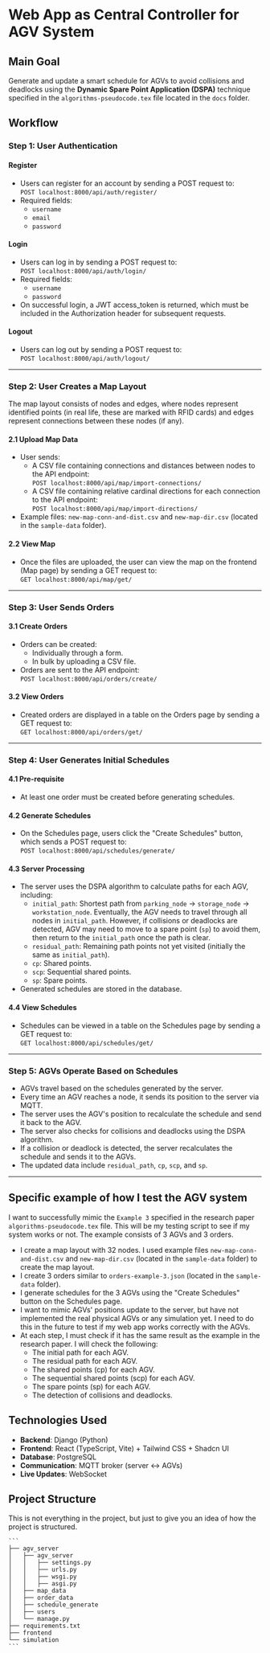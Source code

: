 # Web App as Central Controller for AGV System

## Main Goal

Generate and update a smart schedule for AGVs to avoid collisions and deadlocks using the **Dynamic Spare Point Application (DSPA)** technique specified in the `algorithms-pseudocode.tex` file located in the `docs` folder.

## Workflow

### Step 1: User Authentication

#### Register

- Users can register for an account by sending a POST request to:  
   `POST localhost:8000/api/auth/register/`
- Required fields:
  - `username`
  - `email`
  - `password`

#### Login

- Users can log in by sending a POST request to:  
   `POST localhost:8000/api/auth/login/`
- Required fields:
  - `username`
  - `password`
- On successful login, a JWT access_token is returned, which must be included in the Authorization header for subsequent requests.

#### Logout

- Users can log out by sending a POST request to:  
   `POST localhost:8000/api/auth/logout/`

---

### Step 2: User Creates a Map Layout

The map layout consists of nodes and edges, where nodes represent identified points (in real life, these are marked with RFID cards) and edges represent connections between these nodes (if any).

#### 2.1 Upload Map Data

- User sends:
  - A CSV file containing connections and distances between nodes to the API endpoint:  
     `POST localhost:8000/api/map/import-connections/`
  - A CSV file containing relative cardinal directions for each connection to the API endpoint:  
     `POST localhost:8000/api/map/import-directions/`
- Example files: `new-map-conn-and-dist.csv` and `new-map-dir.csv` (located in the `sample-data` folder).

#### 2.2 View Map

- Once the files are uploaded, the user can view the map on the frontend (Map page) by sending a GET request to:  
   `GET localhost:8000/api/map/get/`

---

### Step 3: User Sends Orders

#### 3.1 Create Orders

- Orders can be created:
  - Individually through a form.
  - In bulk by uploading a CSV file.
- Orders are sent to the API endpoint:  
   `POST localhost:8000/api/orders/create/`

#### 3.2 View Orders

- Created orders are displayed in a table on the Orders page by sending a GET request to:  
   `GET localhost:8000/api/orders/get/`

---

### Step 4: User Generates Initial Schedules

#### 4.1 Pre-requisite

- At least one order must be created before generating schedules.

#### 4.2 Generate Schedules

- On the Schedules page, users click the "Create Schedules" button, which sends a POST request to:  
   `POST localhost:8000/api/schedules/generate/`

#### 4.3 Server Processing

- The server uses the DSPA algorithm to calculate paths for each AGV, including:
  - `initial_path`: Shortest path from `parking_node` → `storage_node` → `workstation_node`. Eventually, the AGV needs to travel through all nodes in `initial_path`. However, if collisions or deadlocks are detected, AGV may need to move to a spare point (`sp`) to avoid them, then return to the `initial_path` once the path is clear.
  - `residual_path`: Remaining path points not yet visited (initially the same as `initial_path`).
  - `cp`: Shared points.
  - `scp`: Sequential shared points.
  - `sp`: Spare points.
- Generated schedules are stored in the database.

#### 4.4 View Schedules

- Schedules can be viewed in a table on the Schedules page by sending a GET request to:  
   `GET localhost:8000/api/schedules/get/`

---

### Step 5: AGVs Operate Based on Schedules

- AGVs travel based on the schedules generated by the server.
- Every time an AGV reaches a node, it sends its position to the server via MQTT.
- The server uses the AGV's position to recalculate the schedule and send it back to the AGV.
- The server also checks for collisions and deadlocks using the DSPA algorithm.
- If a collision or deadlock is detected, the server recalculates the schedule and sends it to the AGVs.
- The updated data include `residual_path`, `cp`, `scp`, and `sp`.

---

## Specific example of how I test the AGV system

I want to successfully mimic the `Example 3` specified in the research paper `algorithms-pseudocode.tex` file. This will be my testing script to see if my system works or not. The example consists of 3 AGVs and 3 orders.

- I create a map layout with 32 nodes. I used example files `new-map-conn-and-dist.csv` and `new-map-dir.csv` (located in the `sample-data` folder) to create the map layout.
- I create 3 orders similar to `orders-example-3.json` (located in the `sample-data` folder).
- I generate schedules for the 3 AGVs using the "Create Schedules" button on the Schedules page.
- I want to mimic AGVs' positions update to the server, but have not implemented the real physical AGVs or any simulation yet. I need to do this in the future to test if my web app works correctly with the AGVs.
- At each step, I must check if it has the same result as the example in the research paper. I will check the following:
  - The initial path for each AGV.
  - The residual path for each AGV.
  - The shared points (cp) for each AGV.
  - The sequential shared points (scp) for each AGV.
  - The spare points (sp) for each AGV.
  - The detection of collisions and deadlocks.

## Technologies Used

- **Backend**: Django (Python)
- **Frontend**: React (TypeScript, Vite) + Tailwind CSS + Shadcn UI
- **Database**: PostgreSQL
- **Communication**: MQTT broker (server ↔ AGVs)
- **Live Updates**: WebSocket

## Project Structure

This is not everything in the project, but just to give you an idea of how the project is structured.

    ```
    ├── agv_server
    │   ├── agv_server
    │   │   ├── settings.py
    │   │   ├── urls.py
    │   │   ├── wsgi.py
    │   │   ├── asgi.py
    │   ├── map_data
    │   ├── order_data
    │   ├── schedule_generate
    │   ├── users
    │   └── manage.py
    ├── requirements.txt
    ├── frontend
    └── simulation
    ```
